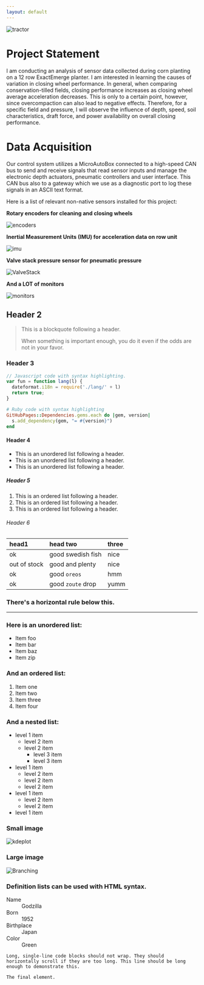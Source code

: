 ```yaml
---
layout: default
---
```


<img src="./assets/images/IMG_3170.JPG" alt="tractor">

# Project Statement

I am conducting an analysis of sensor data collected during corn planting on a 12 row ExactEmerge planter. I am interested in learning the causes of variation in closing wheel performance. In general, when comparing conservation-tilled fields, closing performance increases as closing wheel average acceleration decreases. This is only to a certain point, however, since overcompaction can also lead to negative effects. Therefore, for a specific field and pressure, I will observe the influence of depth, speed, soil characteristics, draft force, and power availability on overall closing performance.

# Data Acquisition

Our control system utilizes a MicroAutoBox connected to a high-speed CAN bus to send and receive signals that read sensor inputs and manage the electronic depth actuators, pneumatic controllers and user interface. This CAN bus also to a gateway which we use as a diagnostic port to log these signals in an ASCII text format.

Here is a list of relevant non-native sensors installed for this project:



**Rotary encoders for cleaning and closing wheels**

<img src="./assets/images/encoders.JPG" alt="encoders">



**Inertial Measurement Units (IMU) for acceleration data on row unit**

<img src="./assets/images/IMU.PNG" alt="imu">



**Valve stack pressure sensor for pneumatic pressure**

<img src="./assets/images/ValveStack.jpg" alt="ValveStack">



**And a LOT of monitors**

<img src="./assets/images/monitors.JPG" alt="monitors">



## Header 2

> This is a blockquote following a header.
>
> When something is important enough, you do it even if the odds are not in your favor.

### Header 3

```js
// Javascript code with syntax highlighting.
var fun = function lang(l) {
  dateformat.i18n = require('./lang/' + l)
  return true;
}
```

```ruby
# Ruby code with syntax highlighting
GitHubPages::Dependencies.gems.each do |gem, version|
  s.add_dependency(gem, "= #{version}")
end
```

#### Header 4

*   This is an unordered list following a header.
*   This is an unordered list following a header.
*   This is an unordered list following a header.

##### Header 5

1.  This is an ordered list following a header.
2.  This is an ordered list following a header.
3.  This is an ordered list following a header.

###### Header 6

| head1        | head two          | three |
|:-------------|:------------------|:------|
| ok           | good swedish fish | nice  |
| out of stock | good and plenty   | nice  |
| ok           | good `oreos`      | hmm   |
| ok           | good `zoute` drop | yumm  |

### There's a horizontal rule below this.

* * *

### Here is an unordered list:

*   Item foo
*   Item bar
*   Item baz
*   Item zip

### And an ordered list:

1.  Item one
1.  Item two
1.  Item three
1.  Item four

### And a nested list:

- level 1 item
  - level 2 item
  - level 2 item
    - level 3 item
    - level 3 item
- level 1 item
  - level 2 item
  - level 2 item
  - level 2 item
- level 1 item
  - level 2 item
  - level 2 item
- level 1 item

### Small image

<img src="./assets/images/kdeplot.png" alt="kdeplot">

### Large image

![Branching](https://guides.github.com/activities/hello-world/branching.png)


### Definition lists can be used with HTML syntax.

<dl>
<dt>Name</dt>
<dd>Godzilla</dd>
<dt>Born</dt>
<dd>1952</dd>
<dt>Birthplace</dt>
<dd>Japan</dd>
<dt>Color</dt>
<dd>Green</dd>
</dl>

```
Long, single-line code blocks should not wrap. They should horizontally scroll if they are too long. This line should be long enough to demonstrate this.
```

```
The final element.
```
